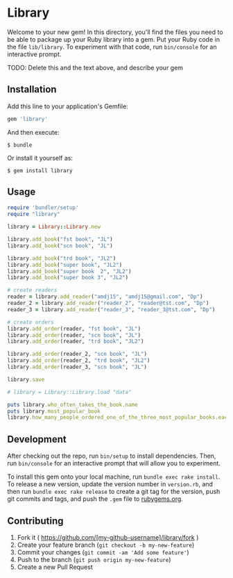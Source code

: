 # Library

Welcome to your new gem! In this directory, you'll find the files you need to be able to package up your Ruby library into a gem. Put your Ruby code in the file `lib/library`. To experiment with that code, run `bin/console` for an interactive prompt.

TODO: Delete this and the text above, and describe your gem

## Installation

Add this line to your application's Gemfile:

```ruby
gem 'library'
```

And then execute:

    $ bundle

Or install it yourself as:

    $ gem install library

## Usage

```ruby
require 'bundler/setup'
require "library"

library = Library::Library.new

library.add_book("fst book", "JL")
library.add_book("scn book", "JL")

library.add_book("trd book", "JL2")
library.add_book("super book", "JL2")
library.add_book("super book  2", "JL2")
library.add_book("super book 3", "JL2")

# create readers
reader = library.add_reader("amdj15", "amdj15@gmail.com", "Dp")
reader_2 = library.add_reader("reader_2", "reader@tst.com", "Dp")
reader_3 = library.add_reader("reader_3", "reader_3@tst.com", "Dp")

# create orders
library.add_order(reader, "fst book", "JL")
library.add_order(reader, "scn book", "JL")
library.add_order(reader, "trd book", "JL2")

library.add_order(reader_2, "scn book", "JL")
library.add_order(reader_2, "trd book", "JL2")
library.add_order(reader_3, "scn book", "JL")

library.save

# library = Library::Library.load "data"

puts library.who_often_takes_the_book.name
puts library.most_popular_book
library.how_many_people_ordered_one_of_the_three_most_popular_books.each {|book| puts "#{book.title} : #{book.ordersCnt}"}
```

## Development

After checking out the repo, run `bin/setup` to install dependencies. Then, run `bin/console` for an interactive prompt that will allow you to experiment.

To install this gem onto your local machine, run `bundle exec rake install`. To release a new version, update the version number in `version.rb`, and then run `bundle exec rake release` to create a git tag for the version, push git commits and tags, and push the `.gem` file to [rubygems.org](https://rubygems.org).

## Contributing

1. Fork it ( https://github.com/[my-github-username]/library/fork )
2. Create your feature branch (`git checkout -b my-new-feature`)
3. Commit your changes (`git commit -am 'Add some feature'`)
4. Push to the branch (`git push origin my-new-feature`)
5. Create a new Pull Request
